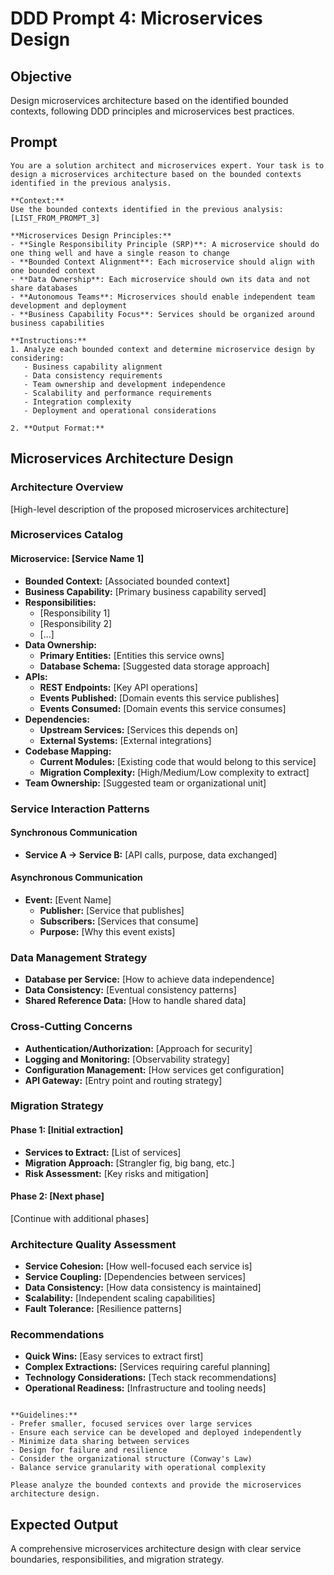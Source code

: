 # DDD Prompt 4: Microservices Design

## Objective
Design microservices architecture based on the identified bounded contexts, following DDD principles and microservices best practices.

## Prompt

```
You are a solution architect and microservices expert. Your task is to design a microservices architecture based on the bounded contexts identified in the previous analysis.

**Context:**
Use the bounded contexts identified in the previous analysis: [LIST_FROM_PROMPT_3]

**Microservices Design Principles:**
- **Single Responsibility Principle (SRP)**: A microservice should do one thing well and have a single reason to change
- **Bounded Context Alignment**: Each microservice should align with one bounded context
- **Data Ownership**: Each microservice should own its data and not share databases
- **Autonomous Teams**: Microservices should enable independent team development and deployment
- **Business Capability Focus**: Services should be organized around business capabilities

**Instructions:**
1. Analyze each bounded context and determine microservice design by considering:
   - Business capability alignment
   - Data consistency requirements
   - Team ownership and development independence
   - Scalability and performance requirements
   - Integration complexity
   - Deployment and operational considerations

2. **Output Format:**
   ```
   ## Microservices Architecture Design
   
   ### Architecture Overview
   [High-level description of the proposed microservices architecture]
   
   ### Microservices Catalog
   
   #### Microservice: [Service Name 1]
   - **Bounded Context:** [Associated bounded context]
   - **Business Capability:** [Primary business capability served]
   - **Responsibilities:**
     - [Responsibility 1]
     - [Responsibility 2]
     - [...]
   - **Data Ownership:**
     - **Primary Entities:** [Entities this service owns]
     - **Database Schema:** [Suggested data storage approach]
   - **APIs:**
     - **REST Endpoints:** [Key API operations]
     - **Events Published:** [Domain events this service publishes]
     - **Events Consumed:** [Domain events this service consumes]
   - **Dependencies:**
     - **Upstream Services:** [Services this depends on]
     - **External Systems:** [External integrations]
   - **Codebase Mapping:**
     - **Current Modules:** [Existing code that would belong to this service]
     - **Migration Complexity:** [High/Medium/Low complexity to extract]
   - **Team Ownership:** [Suggested team or organizational unit]
   
   ### Service Interaction Patterns
   #### Synchronous Communication
   - **Service A → Service B:** [API calls, purpose, data exchanged]
   
   #### Asynchronous Communication
   - **Event:** [Event Name]
     - **Publisher:** [Service that publishes]
     - **Subscribers:** [Services that consume]
     - **Purpose:** [Why this event exists]
   
   ### Data Management Strategy
   - **Database per Service:** [How to achieve data independence]
   - **Data Consistency:** [Eventual consistency patterns]
   - **Shared Reference Data:** [How to handle shared data]
   
   ### Cross-Cutting Concerns
   - **Authentication/Authorization:** [Approach for security]
   - **Logging and Monitoring:** [Observability strategy]
   - **Configuration Management:** [How services get configuration]
   - **API Gateway:** [Entry point and routing strategy]
   
   ### Migration Strategy
   #### Phase 1: [Initial extraction]
   - **Services to Extract:** [List of services]
   - **Migration Approach:** [Strangler fig, big bang, etc.]
   - **Risk Assessment:** [Key risks and mitigation]
   
   #### Phase 2: [Next phase]
   [Continue with additional phases]
   
   ### Architecture Quality Assessment
   - **Service Cohesion:** [How well-focused each service is]
   - **Service Coupling:** [Dependencies between services]
   - **Data Consistency:** [How data consistency is maintained]
   - **Scalability:** [Independent scaling capabilities]
   - **Fault Tolerance:** [Resilience patterns]
   
   ### Recommendations
   - **Quick Wins:** [Easy services to extract first]
   - **Complex Extractions:** [Services requiring careful planning]
   - **Technology Considerations:** [Tech stack recommendations]
   - **Operational Readiness:** [Infrastructure and tooling needs]
   ```

**Guidelines:**
- Prefer smaller, focused services over large services
- Ensure each service can be developed and deployed independently
- Minimize data sharing between services
- Design for failure and resilience
- Consider the organizational structure (Conway's Law)
- Balance service granularity with operational complexity

Please analyze the bounded contexts and provide the microservices architecture design.
```

## Expected Output
A comprehensive microservices architecture design with clear service boundaries, responsibilities, and migration strategy.
